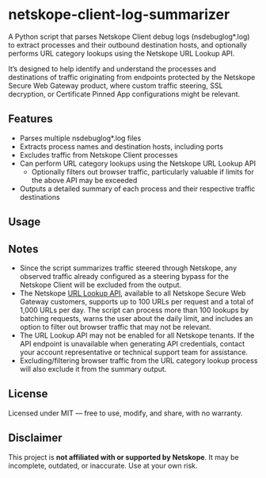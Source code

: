 # netskope-client-log-summarizer
A Python script that parses Netskope Client debug logs (nsdebuglog*.log) to extract processes and their outbound destination hosts, and optionally performs URL category lookups using the Netskope URL Lookup API.

It’s designed to help identify and understand the processes and destinations of traffic originating from endpoints protected by the Netskope Secure Web Gateway product, where custom traffic steering, SSL decryption, or Certificate Pinned App configurations might be relevant.

## Features
- Parses multiple nsdebuglog*.log files
- Extracts process names and destination hosts, including ports
- Excludes traffic from Netskope Client processes
- Can perform URL category lookups using the Netskope URL Lookup API
  - Optionally filters out browser traffic, particularly valuable if limits for the above API may be exceeded
- Outputs a detailed summary of each process and their respective traffic destinations 

## Usage

## Notes
- Since the script summarizes traffic steered through Netskope, any observed traffic already configured as a steering bypass for the Netskope Client will be excluded from the output.
- The Netskope [URL Lookup API](https://docs.netskope.com/en/url-lookup), available to all Netskope Secure Web Gateway customers, supports up to 100 URLs per request and a total of 1,000 URLs per day. The script can process more than 100 lookups by batching requests, warns the user about the daily limit, and includes an option to filter out browser traffic that may not be relevant.
- The URL Lookup API may not be enabled for all Netskope tenants. If the API endpoint is unavailable when generating API credentials, contact your account representative or technical support team for assistance.
- Excluding/filtering browser traffic from the URL category lookup process will also exclude it from the summary output.

## License
Licensed under MIT — free to use, modify, and share, with no warranty.

## Disclaimer
This project is **not affiliated with or supported by Netskope**. It may be incomplete, outdated, or inaccurate. Use at your own risk.
